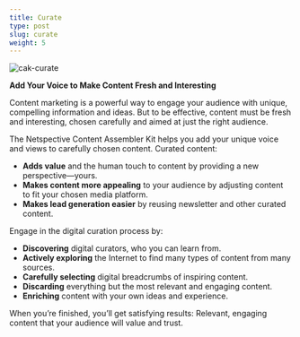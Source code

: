 ```yaml
---
title: Curate
type: post
slug: curate
weight: 5
---
```


![cak-curate](/img/solutions/cak/cak-curate.jpg#center)


**Add Your Voice to Make Content Fresh and Interesting**

Content marketing is a powerful way to engage your audience with unique, compelling information and ideas. But to be effective, content must be fresh and interesting, chosen carefully and aimed at just the right audience.

The Netspective Content Assembler Kit helps you add your unique voice and views to carefully chosen content. Curated content:

* **Adds value** and the human touch to content by providing a new perspective—yours.
* **Makes content more appealing** to your audience by adjusting content to fit your chosen media platform.
* **Makes lead generation easier** by reusing newsletter and other curated content. 

Engage in the digital curation process by:

* **Discovering** digital curators, who you can learn from.
* **Actively exploring** the Internet to find many types of content from many sources.
* **Carefully selecting** digital breadcrumbs of inspiring content.
* **Discarding** everything but the most relevant and engaging content.
* **Enriching** content with your own ideas and experience.

When you’re finished, you’ll get satisfying results: Relevant, engaging content that your audience will value and trust.